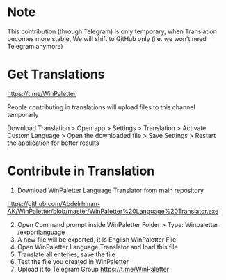 # Note
This contribution (through Telegram) is only temporary, when Translation becomes more stable, We will shift to GitHub only (i.e. we won't need Telegram anymore)

# Get Translations
https://t.me/WinPaletter

People contributing in translations will upload files to this channel temporarly

Download Translation > Open app > Settings > Translation > Activate Custom Language > Open the downloaded file > Save Settings > Restart the application for better results

# Contribute in Translation
1) Download WinPaletter Language Translator from main repository

https://github.com/Abdelrhman-AK/WinPaletter/blob/master/WinPaletter%20Language%20Translator.exe

2) Open Command prompt inside WinPaletter Folder > Type: Winpaletter /exportlanguage
3) A new file will be exported, it is English WinPaletter File
4) Open WinPaletter Language Translator and load this file
5) Translate all enteries, save the file
6) Test the file you created in WinPaletter
7) Upload it to Telegram Group
https://t.me/WinPaletter
